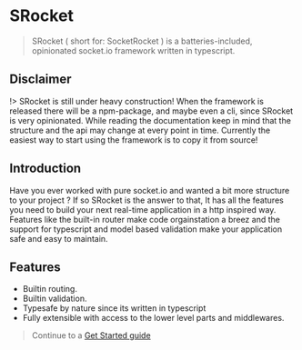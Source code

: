 # SRocket
> SRocket ( short for: SocketRocket ) is a batteries-included, opinionated socket.io framework written in typescript.


## Disclaimer

!> SRocket is still under heavy construction! When the framework is released there will be a npm-package, and maybe even a cli, since SRocket is very opinionated.
While reading the documentation keep in mind that the structure and the api may change at every point in time. 
Currently the easiest way to start using the framework is to copy it from source!

## Introduction
Have you ever worked with pure socket.io and wanted a bit more structure to your project ? If so SRocket is the answer to that,
It has all the features you need to build your next real-time application in a http inspired way. Features like the built-in router
make code orgainstation a breez and the support for typescript and model based validation make your application safe and easy to maintain. 

## Features

- Builtin routing.
- Builtin validation.
- Typesafe by nature since its written in typescript
- Fully extensible with access to the lower level parts and middlewares.

> Continue to a [Get Started guide](quickstart.md)